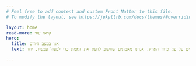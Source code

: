 ```yaml
---
# Feel free to add content and custom Front Matter to this file.
# To modify the layout, see https://jekyllrb.com/docs/themes/#overriding-theme-defaults

layout: home
read-more: קראו עוד
hero:
  title: אנו במצב חירום
  text: לא קל להתוודע להרס העולם שלנו. זה לא פשוט לעכל את הסכנות לעתיד שלנו, של ילדינו ושל החיים על פני כדור הארץ. אנחנו מאמינים שחשוב לדעת את האמת כדי לפעול עכשיו, יחד.

---
```


